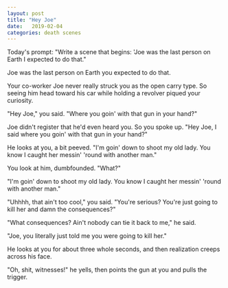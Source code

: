 ```yaml
---
layout: post
title: "Hey Joe"
date:   2019-02-04
categories: death scenes
---
```

Today's prompt: "Write a scene that begins: 'Joe was the last person on Earth I expected to do that."

Joe was the last person on Earth you expected to do that.

Your co-worker Joe never really struck you as the open carry type. So seeing him head toward his car while holding a revolver piqued your curiosity.

"Hey Joe," you said. "Where you goin' with that gun in your hand?"

Joe didn't register that he'd even heard you. So you spoke up. "Hey Joe, I said where you goin' with that gun in your hand?"

He looks at you, a bit peeved. "I'm goin' down to shoot my old lady. You know I caught her messin' 'round with another man."

You look at him, dumbfounded. "What?"

"I'm goin' down to shoot my old lady. You know I caught her messin' 'round with another man."

"Uhhhh, that ain't too cool," you said. "You're serious? You're just going to kill her and damn the consequences?"

"What consequences? Ain't nobody can tie it back to me," he said.

"Joe, you literally just told me you were going to kill her."

He looks at you for about three whole seconds, and then realization creeps across his face.

"Oh, shit, witnesses!" he yells, then points the gun at you and pulls the trigger.

